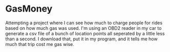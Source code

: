 # GasMoney
Attempting a project where I can see how much to charge people for rides based on how much gas was used. I'm using an OBD2 reader in my car to generate a csv file of a bunch of location points all seperated by a little less than a second. I download that, put it in my program, and it tells me how much that trip cost me gas wise.
